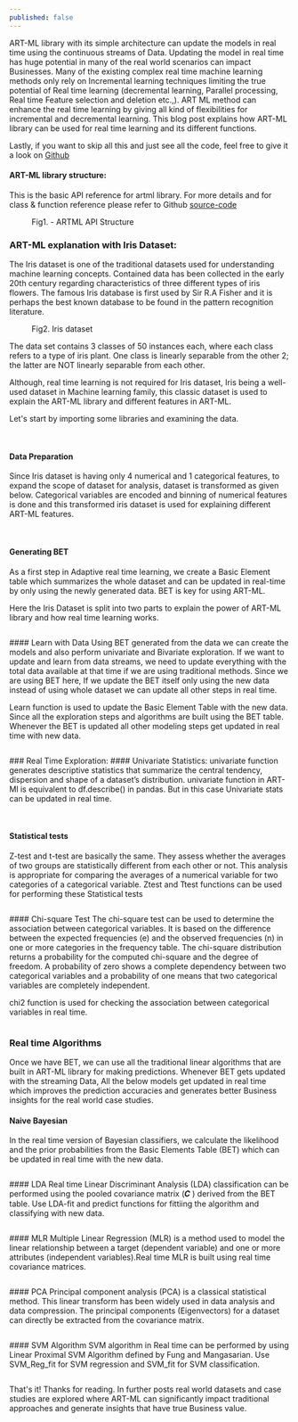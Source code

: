 ```yaml
---
published: false
---
```


ART-ML library with its simple architecture can update the models in real time using the continuous streams of Data. Updating the model in real time has huge potential in many of the real world scenarios can impact Businesses. Many of the existing complex real time machine learning methods only rely on Incremental learning techniques limiting the true potential of Real time learning (decremental learning, Parallel processing, Real time Feature selection and deletion etc.,). ART ML method can enhance the real time learning by giving all kind of flexibilities for incremental and decremental learning. This blog post explains how ART-ML library can be used for real time learning and its different functions. 

Lastly, if you want to skip all this and just see all the code, feel free to give it a look on  [Github](https://github.com/AdaptiveMachineLearning/artml/blob/master/ARTML_Iris_dataset_example.ipynb "Github")

#### ART-ML library structure:
This is the basic API reference for artml library. For more details and for class & function reference please refer to Github [source-code](https://github.com/AdaptiveMachineLearning/artml/tree/master/artml "source-code")

<figure>
	<img src="{{ '/assets/img/api_structure.PNG' | prepend: site.baseurl }}" alt=""> 
	<figcaption>Fig1. - ARTML API Structure  </figcaption>
</figure>

### ART-ML explanation with Iris Dataset:

The Iris dataset is one of the traditional datasets used for understanding machine learning concepts. Contained data has been collected in the early 20th century regarding characteristics of three different types of iris flowers. The famous Iris database is first used by Sir R.A Fisher and it is perhaps the best known database to be found in the pattern recognition literature.

<figure>
	<img src="{{ '/assets/img/iris.png' | prepend: site.baseurl }}" alt=""> 
	<figcaption>Fig2. Iris dataset  </figcaption>
</figure>

The data set contains 3 classes of 50 instances each, where each class refers to a type of iris plant. One class is linearly separable from the other 2; the latter are NOT linearly separable from each other.

Although, real time learning is not required for Iris dataset, Iris being a well-used dataset in Machine learning family, this classic dataset is used to explain the ART-ML library and different features in ART-ML.

Let's start by importing some libraries and examining the data.
<figure>
	<img src="{{ '/assets/img/codes_iris/load_data_iris.png' | prepend: site.baseurl }}" alt="">
  	<img src="{{ '/assets/img/codes_iris/iris_info.png' | prepend: site.baseurl }}" alt="">
</figure>

#### Data Preparation
Since Iris dataset is having only 4 numerical and 1 categorical features, to expand the scope of dataset for analysis, dataset is transformed as given below. Categorical variables are encoded and binning of numerical features is done and this transformed iris dataset is used for explaining different ART-ML features.
<figure>
	<img src="{{ '/assets/img/codes_iris/features_iris.png' | prepend: site.baseurl }}" alt="">
  	<img src="{{ '/assets/img/codes_iris/features2_iris.png' | prepend: site.baseurl }}" alt="">
</figure>

#### Generating BET
As a first step in Adaptive real time learning, we create a Basic Element table which summarizes the whole dataset and can be updated in real-time by only using the newly generated data. BET is key for using ART-ML.

Here the Iris Dataset is split into two parts to explain the power of ART-ML library and how real time learning works.
<figure>
	<img src="{{ '/assets/img/codes_iris/iris_code1.png' | prepend: site.baseurl }}" alt="">
</figure>
#### Learn with Data
Using BET generated from the data we can create the models and also perform univariate and Bivariate exploration. If we want to update and learn from data streams, we need to update everything with the total data available at that time if we are using traditional methods. Since we are using BET here, If we update the BET itself only using the new data instead of using whole dataset we can update all other steps in real time.

Learn function is used to update the Basic Element Table with the new data. Since all the exploration steps and algorithms are built using the BET table. Whenever the BET is updated all other modeling steps get updated in real time with new data.
<figure>
	<img src="{{ '/assets/img/codes_iris/iris_code2.png' | prepend: site.baseurl }}" alt="">
</figure>
### Real Time Exploration:
#### Univariate Statistics:
univariate function generates descriptive statistics that summarize the central tendency, dispersion and shape of a dataset’s distribution. univariate function in ART-Ml is equivalent to df.describe() in pandas. But in this case Univariate stats can be updated in real time.
<figure>
	<img src="{{ '/assets/img/codes_iris/iris_code3.png' | prepend: site.baseurl }}" alt="">
  	<img src="{{ '/assets/img/codes_iris/iris_code4.png' | prepend: site.baseurl }}" alt="">
    	<img src="{{ '/assets/img/codes_iris/iris_code5.png' | prepend: site.baseurl }}" alt="">
</figure>

#### Statistical tests
Z-test and t-test are basically the same. They assess whether the averages of two groups are statistically different from each other or not. This analysis is appropriate for comparing the averages of a numerical variable for two categories of a categorical variable. Ztest and Ttest functions can be used for performing these Statistical tests
<figure>
	<img src="{{ '/assets/img/codes_iris/iris_code6.png' | prepend: site.baseurl }}" alt="">
</figure>
#### Chi-square Test
The chi-square test can be used to determine the association between categorical variables. It is based on the difference between the expected frequencies (e) and the observed frequencies (n) in one or more categories in the frequency table. The chi-square distribution returns a probability for the computed chi-square and the degree of freedom. A probability of zero shows a complete dependency between two categorical variables and a probability of one means that two categorical variables are completely independent.

chi2 function is used for checking the association between categorical variables in real time.
<figure>
	<img src="{{ '/assets/img/codes_iris/iris_code7.png' | prepend: site.baseurl }}" alt="">
</figure>

### Real time Algorithms
Once we have BET, we can use all the traditional linear algorithms that are built in ART-ML library for making predictions. Whenever BET gets updated with the streaming Data, All the below models get updated in real time which improves the prediction accuracies and generates better Business insights for the real world case studies.
#### Naive Bayesian
In the real time version of Bayesian classifiers, we calculate the likelihood and the prior probabilities from the Basic Elements Table (BET) which can be updated in real time with the new data.
<figure>
	<img src="{{ '/assets/img/codes_iris/iris_code8.png' | prepend: site.baseurl }}" alt="">
</figure>
#### LDA
Real time Linear Discriminant Analysis (LDA) classification can be performed using the pooled covariance matrix (𝑪 ) derived from the BET table.
Use LDA-fit and predict functions for fittiing the algorithm and classifying with new data.
<figure>
	<img src="{{ '/assets/img/codes_iris/iris_code9.png' | prepend: site.baseurl }}" alt="">
</figure>
#### MLR
Multiple Linear Regression (MLR) is a method used to model the linear relationship between a target (dependent variable) and one or more attributes (independent variables).Real time MLR is built using real time covariance matrices.
<figure>
	<img src="{{ '/assets/img/codes_iris/iris_code10.png' | prepend: site.baseurl }}" alt="">
</figure>
#### PCA
Principal component analysis (PCA) is a classical statistical method. This linear transform has been widely used in data analysis and data compression. The principal components (Eigenvectors) for a dataset can directly be extracted from the covariance matrix.
<figure>
	<img src="{{ '/assets/img/codes_iris/iris_code11.png' | prepend: site.baseurl }}" alt="">
</figure>
#### SVM Algorithm
SVM algorithm in Real time can be performed by using Linear Proximal SVM Algorithm defined by Fung and Mangasarian.
Use SVM_Reg_fit for SVM regression and SVM_fit for SVM classification.
<figure>
	<img src="{{ '/assets/img/codes_iris/iris_code12.png' | prepend: site.baseurl }}" alt="">
</figure>

That's it! Thanks for reading. In further posts real world datasets and case studies are explored where ART-ML can significantly impact traditional approaches and generate insights that have true Business value.

